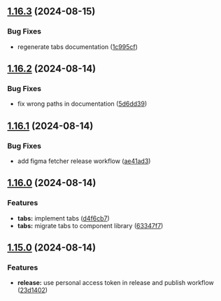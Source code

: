 ## [1.16.3](https://github.com/acronis/ui-component-library/compare/v1.16.2...v1.16.3) (2024-08-15)


### Bug Fixes

* regenerate tabs documentation ([1c995cf](https://github.com/acronis/ui-component-library/commit/1c995cfcc15aed9856e424cb5de1db463b859df7))

## [1.16.2](https://github.com/acronis/ui-component-library/compare/v1.16.1...v1.16.2) (2024-08-14)


### Bug Fixes

* fix wrong paths in documentation ([5d6dd39](https://github.com/acronis/ui-component-library/commit/5d6dd393b07f32056dd9d6f0a188f99a349b109c))

## [1.16.1](https://github.com/acronis/ui-component-library/compare/v1.16.0...v1.16.1) (2024-08-14)


### Bug Fixes

* add figma fetcher release workflow ([ae41ad3](https://github.com/acronis/ui-component-library/commit/ae41ad3cdc67d51d22bda9a46c1d887185776afa))

## [1.16.0](https://github.com/acronis/ui-component-library/compare/v1.15.0...v1.16.0) (2024-08-14)


### Features

* **tabs:** implement tabs ([d4f6cb7](https://github.com/acronis/ui-component-library/commit/d4f6cb783135b0037cd58bb517ebe0a3cb2f35a5))
* **tabs:** migrate tabs to component library ([63347f7](https://github.com/acronis/ui-component-library/commit/63347f72291a67a47e297b6549fdbac80c8bc755))

## [1.15.0](https://github.com/acronis/ui-component-library/compare/v1.14.0...v1.15.0) (2024-08-14)


### Features

* **release:** use personal access token in release and publish workflow ([23d1402](https://github.com/acronis/ui-component-library/commit/23d1402f9928468eb69d85d1ea622c54490c2cde))

